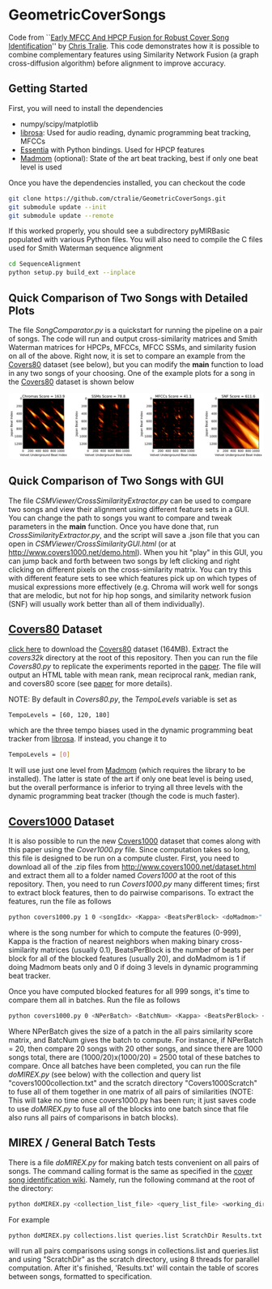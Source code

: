 # GeometricCoverSongs

Code from ``[Early MFCC And HPCP Fusion for Robust Cover Song Identification]'' by [Chris Tralie].  This code demonstrates how it is possible to combine complementary features using Similarity Network Fusion (a graph cross-diffusion algorithm) before alignment to improve accuracy.

## Getting Started
First, you will need to install the dependencies
* numpy/scipy/matplotlib
* [librosa]: Used for audio reading, dynamic programming beat tracking, MFCCs
* [Essentia] with Python bindings.  Used for HPCP features
* [Madmom] (optional): State of the art beat tracking, best if only one beat level is used

Once you have the dependencies installed, you can checkout the code
~~~~~ bash
git clone https://github.com/ctralie/GeometricCoverSongs.git
git submodule update --init
git submodule update --remote
~~~~~

If this worked properly, you should see a subdirectory pyMIRBasic populated with various Python files.  You will also need to compile the C files used for Smith Waterman sequence alignment

~~~~~ bash
cd SequenceAlignment
python setup.py build_ext --inplace
~~~~~


## Quick Comparison of Two Songs with Detailed Plots
The file *SongComparator.py* is a quickstart for running the pipeline on a pair of songs.  The code will run and output cross-similarity matrices and Smith Waterman matrices for HPCPs, MFCCs, MFCC SSMs, and similarity fusion on all of the above.  Right now, it is set to compare an example from the [Covers80] dataset (see below), but you can modify the __main__ function to load in any two songs of your choosing.  One of the example plots for a song in the [Covers80] dataset is shown below

![Covers80 example](https://raw.githubusercontent.com/ctralie/GeometricCoverSongs/master/Covers80_4.png)



## Quick Comparison of Two Songs with GUI
The file *CSMViewer/CrossSimilarityExtractor.py* can be used to compare two songs and view their alignment using different feature sets in a GUI.  You can change the path to songs you want to compare and tweak parameters in the __main__ function.   Once you have done that, run *CrossSimilarityExtractor.py*, and the script will save a .json file that you can open in *CSMViewer/CrossSimilarityGUI.html* (or at http://www.covers1000.net/demo.html).  When you hit "play" in this GUI, you can jump back and forth between two songs by left clicking and right clicking on different pixels on the cross-similarity matrix.  You can try this with different feature sets to see which features pick up on which types of musical expressions more effectively (e.g. Chroma will work well for songs that are melodic, but not for hip hop songs, and similarity network fusion (SNF) will usually work better than all of them individually).

## [Covers80] Dataset

[click here] to download the [Covers80] dataset (164MB).  Extract the *covers32k* directory at the root of this repository.  Then you can run the file *Covers80.py* to replicate the experiments reported in the [paper].  The file will output an HTML table with mean rank, mean reciprocal rank, median rank, and covers80 score (see [paper] for more details).

NOTE: By default in *Covers80.py*, the *TempoLevels* variable is set as
~~~~~ bash
TempoLevels = [60, 120, 180]
~~~~~

which are the three tempo biases used in the dynamic programming beat tracker from [librosa].  If instead, you change it to
~~~~~ bash
TempoLevels = [0]
~~~~~
It will use just one level from [Madmom] (which requires the library to be installed).  The latter is state of the art if only one beat level is being used, but the overall performance is inferior to trying all three levels with the dynamic programming beat tracker (though the code is much faster).

## [Covers1000] Dataset

It is also possible to run the new [Covers1000] dataset that comes along with this paper using the *Cover1000.py* file.  Since computation takes so long, this file is designed to be run on a compute cluster.  First, you need to download all of the .zip files from http://www.covers1000.net/dataset.html and extract them all to a folder named *Covers1000* at the root of this repository.  Then, you need to run *Covers1000.py* many different times; first to extract block features, then to do pairwise comparisons.  To extract the features, run the file as follows

~~~~~ bash
python covers1000.py 1 0 <songIdx> <Kappa> <BeatsPerBlock> <doMadmom>"
~~~~~

where *<songIdx>* is the song number for which to compute the features (0-999), Kappa is the fraction of nearest neighbors when making binary cross-similarity matrices (usually 0.1), BeatsPerBlock is the number of beats per block for all of the blocked features (usually 20), and doMadmom is 1 if doing Madmom beats only and 0 if doing 3 levels in dynamic programming beat tracker.  

Once you have computed blocked features for all 999 songs, it's time to compare them all in batches.  Run the file as follows

~~~~~ bash
python covers1000.py 0 <NPerBatch> <BatchNum> <Kappa> <BeatsPerBlock> <doMadmom>
~~~~~

Where NPerBatch gives the size of a patch in the all pairs similarity score matrix, and BatcNum gives the batch to compute.  For instance, if NPerBatch = 20, then compare 20 songs with 20 other songs, and since there are 1000 songs total, there are (1000/20)x(1000/20) = 2500 total of these batches to compare.  Once all batches have been completed, you can run the file *doMIREX.py* (see below) with the collection and query list "covers1000collection.txt" and the scratch directory "Covers1000Scratch" to fuse all of them together in one matrix of all pairs of similarities (NOTE: This will take no time once covers1000.py has been run; it just saves code to use *doMIREX.py* to fuse all of the blocks into one batch since that file also runs all pairs of comparisons in batch blocks).



## MIREX / General Batch Tests
There is a file *doMIREX.py* for making batch tests convenient on all pairs of songs.  The command calling format is the same as specified in the [cover song identification wiki].  Namely, run the following command at the root of the directory:

~~~~~ bash
python doMIREX.py <collection_list_file> <query_list_file> <working_directory> <output_file> <num threads>
~~~~~


For example
~~~~~ bash
python doMIREX.py collections.list queries.list ScratchDir Results.txt 8
~~~~~

will run all pairs comparisons using songs in collections.list and queries.list and using "ScratchDir" as the scratch directory, using 8 threads for parallel computation.  After it's finished, 'Results.txt' will contain the table of scores between songs, formatted to specification.


[Chris Tralie]: <http://www.ctralie.com>
[Early MFCC And HPCP Fusion for Robust Cover Song Identification]: <http://www.covers1000.net/ctralie2017_EarlyMFCC_HPCPFusion.pdf>
[paper]: <http://www.covers1000.net/ctralie2017_EarlyMFCC_HPCPFusion.pdf>
[librosa]: <http://librosa.github.io/librosa/install.html>
[Essentia]: <http://essentia.upf.edu/documentation/installing.html>
[Madmom]: <http://madmom.readthedocs.io/en/latest/>
[Covers80]: <https://labrosa.ee.columbia.edu/projects/coversongs/covers80/>
[Covers1000]: <http://www.covers1000.net>
[Click here]: <https://labrosa.ee.columbia.edu/projects/coversongs/covers80/covers80.tgz>
[cover song identification wiki]: <http://www.music-ir.org/mirex/wiki/2017:Audio_Cover_Song_Identification>
